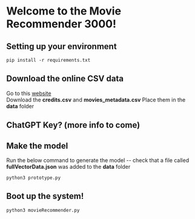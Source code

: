 # Welcome to the Movie Recommender 3000!
## Setting up your environment
```
pip install -r requirements.txt
```

## Download the online CSV data
Go to this [website](https://www.kaggle.com/datasets/rounakbanik/the-movies-dataset?select=movies_metadata.csv)  
Download the **credits.csv** and **movies_metadata.csv**
Place them in the **data** folder

## ChatGPT Key? (more info to come)

## Make the model
Run the below command to generate the model -- check that a file called **fullVectorData.json** was added to the **data** folder
```
python3 prototype.py
```

## Boot up the system!
```
python3 movieRecommender.py
```